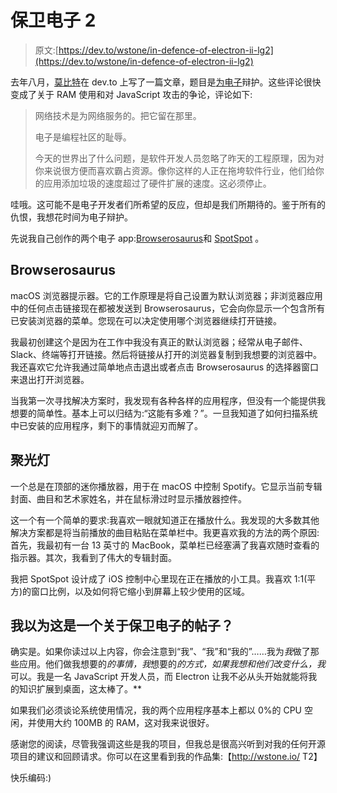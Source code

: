 # 保卫电子 2

> 原文:[https://dev.to/wstone/in-defence-of-electron-ii-lg2](https://dev.to/wstone/in-defence-of-electron-ii-lg2)

去年八月，[莫比特](https://dev.to/bitario)在 dev.to 上写了一篇文章，题目是[为电子](https://dev.to/bitario/in-defense-of-electron)辩护。这些评论很快变成了关于 RAM 使用和对 JavaScript 攻击的争论，评论如下:

> 网络技术是为网络服务的。把它留在那里。
> 
> 电子是编程社区的耻辱。
> 
> 今天的世界出了什么问题，是软件开发人员忽略了昨天的工程原理，因为对你来说很方便而喜欢霸占资源。像你这样的人正在拖垮软件行业，他们给你的应用添加垃圾的速度超过了硬件扩展的速度。这必须停止。

哇哦。这可能不是电子开发者们所希望的反应，但却是我们所期待的。鉴于所有的仇恨，我想花时间为电子辩护。

先说我自己创作的两个电子 app:[Browserosaurus](https://browserosaurus.com/)和 [SpotSpot](https://will-stone.github.io/SpotSpot/) 。

## Browserosaurus

macOS 浏览器提示器。它的工作原理是将自己设置为默认浏览器；非浏览器应用中的任何点击链接现在都被发送到 Browserosaurus，它会向你显示一个包含所有已安装浏览器的菜单。您现在可以决定使用哪个浏览器继续打开链接。

我最初创建这个是因为在工作中我没有真正的默认浏览器；经常从电子邮件、Slack、终端等打开链接。然后将链接从打开的浏览器复制到我想要的浏览器中。我还喜欢它允许我通过简单地点击退出或者点击 Browserosaurus 的选择器窗口来退出打开浏览器。

当我第一次寻找解决方案时，我发现有各种各样的应用程序，但没有一个能提供我想要的简单性。基本上可以归结为:“这能有多难？”。一旦我知道了如何扫描系统中已安装的应用程序，剩下的事情就迎刃而解了。

## 聚光灯

一个总是在顶部的迷你播放器，用于在 macOS 中控制 Spotify。它显示当前专辑封面、曲目和艺术家姓名，并在鼠标滑过时显示播放器控件。

这一个有一个简单的要求:我喜欢一眼就知道正在播放什么。我发现的大多数其他解决方案都是将当前播放的曲目粘贴在菜单栏中。我更喜欢我的方法的两个原因:首先，我最初有一台 13 英寸的 MacBook，菜单栏已经塞满了我喜欢随时查看的指示器。其次，我看到了伟大的专辑封面。

我把 SpotSpot 设计成了 iOS 控制中心里现在正在播放的小工具。我喜欢 1:1(平方)的窗口比例，以及如何将它缩小到屏幕上较少使用的区域。

## 我以为这是一个关于保卫电子的帖子？

确实是。如果你读过以上内容，你会注意到“我”、“我”和“我的”……我为*我*做了那些应用。他们做我想要的*的事情，我*想要的*的方式，如果我想和他们改变什么，我*可以。我是一名 JavaScript 开发人员，而 Electron 让我不必从头开始就能将我的知识扩展到桌面，这太棒了。**

如果我们必须谈论系统使用情况，我的两个应用程序基本上都以 0%的 CPU 空闲，并使用大约 100MB 的 RAM，这对我来说很好。

感谢您的阅读，尽管我强调这些是我的项目，但我总是很高兴听到对我的任何开源项目的建议和回顾请求。你可以在这里看到我的作品集:【http://wstone.io/ T2】

快乐编码:)